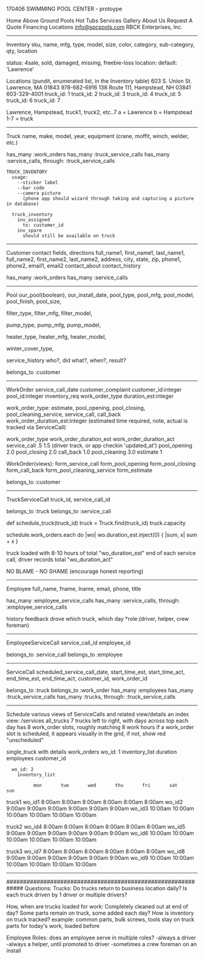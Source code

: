 170406
SWIMMING POOL CENTER - protoype

Home  Above Ground Pools  Hot Tubs  Services  Gallery  About Us  Request A Quote  Financing  Locations
info@spcpools.com
RBCK Enterprises, Inc.
 
--------------------------------------------------------   
Inventory
  sku, name, mfg, type, model, size, color, category, sub-category, qty, location

  status: 4sale, sold, damaged, missing, freebie-loss
  location: default: 'Lawrence'

Locations  (pundit, enumerated list, in the Inventory table)
  603 S. Union St.  Lawrence,   MA 01843  978-682-6916
  138 Route 111,    Hampstead,  NH 03841  603-329-4001
  truck_id: 1
  truck_id: 2
  truck_id: 3
  truck_id: 4
  truck_id: 5
  truck_id: 6
  truck_id: 7

  Lawrence, Hampstead, truck1, truck2, etc..7
  a = Lawrence
  b = Hampstead
  1-7 = truck

-------------------------------------------------------- 
Truck 
  name, make, model, year, equipment (crane, moffit, winch, welder, etc.)

  has_many :work_orders
  has_many :truck_service_calls
	has_many :service_calls, through: :truck_service_calls
  

    TRUCK_INVENTORY
      usage:
        --sticker label 
        --bar code
        --camera picture
          (phone app should wizard through taking and capturing a picture in database)

      truck_inventory
        inv_assigned 
          to: customer_id
        inv_spare
          should still be available on truck
 
--------------------------------------------------------

Customer
  contact fields, directions
  full_name1, first_name1, last_name1, 
  full_name2, first_name2, last_name2, 
  address, city, state, zip, phone1, phone2, email1, email2
  contact_about
  contact_history
  
  has_many :work_orders
  has_many :service_calls

--------------------------------------------------------
Pool
  our_pool(boolean),
    our_install_date,
  pool_type,
  pool_mfg,
  pool_model,
  pool_finish,
  pool_size,

  filter_type,
  filter_mfg,
  filter_model,

  pump_type,
  pump_mfg,
  pump_model,

  heater_type,
  heater_mfg,
  heater_model,
  
  winter_cover_type,

  service_history
    who?, did what?, when?, result?
 
  belongs_to :customer


--------------------------------------------------------
WorkOrder
service_call_date customer_complaint customer_id:integer pool_id:integer inventory_req work_order_type duration_est:integer
  

  work_order_type: estimate, pool_opening, pool_closing, pool_cleaning_service, service_call, call_back 
  work_order_duration_est:integer (estimated time required, note, actual is tracked via ServiceCall)

  work_order_type          work_order_duration_est    work_order_duration_act
  service_call            .5                          1.5 (driver track, or app checkin 'updated_at')
  pool_opening            2.0
  pool_closing            2.0
  call_back               1.0
  pool_cleaning           3.0
  estimate                1

WorkOrder(views):
  form_service_call
  form_pool_opening
  form_pool_closing
  form_call_back
  form_pool_cleaning_service
  form_estimate
 
  belongs_to :customer

--------------------------------------------------------
TruckServiceCall
 truck_id, service_call_id
  
 belongs_to :truck
 belongs_to :service_call
 
def schedule_truck(truck_id)
  truck = Truck.find(truck_id)
  truck.capacity

  schedule.work_orders.each do |wo|
  wo.duration_est.inject(0) { |sum, x| sum + x }


  truck loaded with 8-10 hours of total "wo_duration_est"
  end of each service call, driver records total "wo_duration_act"

  NO BLAME - NO SHAME (encourage honest reporting)

--------------------------------------------------------
Employee
  full_name, fname, lname, email, phone, title

  has_many :employee_service_calls
  has_many :service_calls, through: :employee_service_calls

  history
    feedback
    drove which truck, which day
    *role:(driver, helper, crew foreman)

--------------------------------------------------------
EmployeeServiceCall
  service_call_id
  employee_id

  belongs_to :service_call
  belongs_to :employee

--------------------------------------------------------
ServiceCall
  scheduled_service_call_date, 
  start_time_est, 
  start_time_act, 
  end_time_est, 
  end_time_act,
  customer_id,
  work_order_id

  belongs_to :truck
  belongs_to :work_order
  has_many :employees
  has_many :truck_service_calls
	has_many :trucks, through: :truck_service_calls

--------------------------------------------------------
Schedule
  various views of ServiceCalls and related view/details
  an index view: /services
  all_trucks
    7 trucks left to right, with days across top
    each day has 8 work_order slots, roughly matching 8 work hours
    if a work_order slot is scheduled, it appears visually in the grid, if not, show red "unscheduled"

  single_truck with details 
    work_orders
      wo_id: 1
        inventory_list
        duration
        employees
        customer_id

      wo_id: 2
        inventory_list

              mon       tue       wed       thu       fri       sat       sun
  truck1
    wo_id1    8:00am    8:00am    8:00am    8:00am    8:00am    8:00am
    wo_id2    9:00am    9:00am    9:00am    9:00am    9:00am    9:00am
    wo_id3    10:00am   10:00am   10:00am   10:00am   10:00am   10:00am
   
  truck2
    wo_id4    8:00am    8:00am    8:00am    8:00am    8:00am    8:00am
    wo_id5    9:00am    9:00am    9:00am    9:00am    9:00am    9:00am
    wo_id6    10:00am   10:00am   10:00am   10:00am   10:00am   10:00am

  truck3
    wo_id7    8:00am    8:00am    8:00am    8:00am    8:00am    8:00am
    wo_id8    9:00am    9:00am    9:00am    9:00am    9:00am    9:00am
    wo_id9    10:00am   10:00am   10:00am   10:00am   10:00am   10:00am

--------------------------------------------------------
 

#############################################################
Questions:
  Trucks:
    Do trucks return to business location daily?
    Is each truck driven by 1 driver or multiple drivers?
  
  How, when are trucks loaded for work:
    Completely cleaned out at end of day?
    Some parts remain on truck, some added each day?
    How is inventory on truck tracked?
      example: common parts, bulk screws, tools stay on truck
               parts for today's work, loaded before 

  Employee
    Roles: does an employee serve in multiple roles?
      -always a driver
      -always a helper, until promoted to driver
      -sometimes a crew foreman on an install









